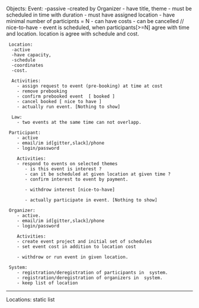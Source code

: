 

 Objects:
     Event:
      -passive
      -created by Organizer
      - have title, theme
      - must be scheduled in time with duration
      - must have assigned location
      - have minimal number of participnts = N
      - can have costs 
      - can be cancelled // nice-to-have
      - event is scheduled, when
          participants[>=N] agree with time and location.
          location is agree with schedule and cost.          

     Location:
      -active
      -have capacity,
      -schedule
      -coordinates 
      -cost.

      Activities:
        - assign request to event (pre-booking) at time at cost
        - remove prebooking
        - confirm prebooked event  [ booked ]
        - cancel booked [ nice to have ]
        - actually run event. [Nothing to show]

      Law:
        - two events at the same time can not overlapp.

     Participant:
        - active 
        - email/im id[gitter,slack]/phone
        - login/password 

        Activities:
        - respond to events on selected themes
           - is this event is interest ?
           - can it be scheduled at given location at given time ?
           - confirm interest to event by payment.

           - withdrow interest [nice-to-have]
           
           - actually participate in event. [Nothing to show]

     Organizer:
        - active.
        - email/im id[gitter,slack]/phone
        - login/password 

        Activities:
        - create event project and initial set of schedules 
        - set event cost in addition to location cost

        - withdrow or run event in given location.

     System:
        - registration/deregistration of participants in  system.
        - registration/deregistration of organizers in  system.
        - keep list of location



------------
  Locations:  static list     
  


